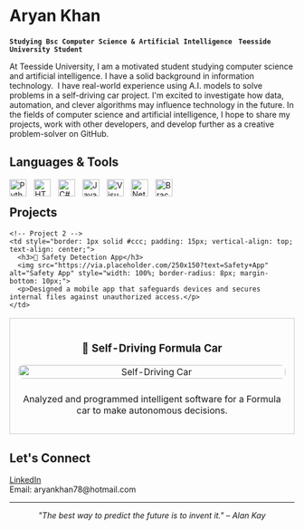 # Aryan Khan


  **`Studying Bsc Computer Science & Artificial Intelligence `**
  **`Teesside University Student`**



<p>
At Teesside University, I am a motivated student studying computer science and artificial intelligence. I have a solid background in information technology.  I have real-world experience using A.I. models to solve problems in a self-driving car project.  I'm excited to investigate how data, automation, and clever algorithms may influence technology in the future.  In the fields of computer science and artificial intelligence, I hope to share my projects, work with other developers, and develop further as a creative problem-solver on GitHub.
</p>



## Languages & Tools

  <img align="left"  style="padding-right:10px;" src="https://cdn.jsdelivr.net/gh/devicons/devicon/icons/python/python-original.svg" alt="Python" width="30"/>
  <img align="left"  style="padding-right:10px;"  src="https://cdn.jsdelivr.net/gh/devicons/devicon/icons/html5/html5-original.svg" alt="HTML" width="30"/>
  <img align="left"  style="padding-right:10px;"  src="https://cdn.jsdelivr.net/gh/devicons/devicon@latest/icons/csharp/csharp-original.svg" alt="C#" width="30"/>
  <img align="left"  style="padding-right:10px;"  src="https://cdn.jsdelivr.net/gh/devicons/devicon/icons/java/java-original.svg" alt="Java" width="30"/>
  <img align="left"  style="padding-right:10px;"  src="https://cdn.jsdelivr.net/gh/devicons/devicon/icons/visualstudio/visualstudio-plain.svg" alt="Visual Studio" width="30"/>
  <img align="left"  style="padding-right:10px;"  src="https://cdn.jsdelivr.net/gh/devicons/devicon/icons/netbeans/netbeans-original.svg" alt="NetBeans" width="30"/>
  <img align="left"  style="padding-right:10px;"  src="https://files.svgcdn.io/logos/brackets.png" alt="Brackets" width="30"/>
 <br/>


## Projects

<table>
  <tr>
    <!-- Project 1 -->
    <td style="border: 1px solid #ccc; padding: 15px; vertical-align: top; text-align: center;">
      <h3>🧠 Self-Driving Formula Car</h3>
      <img src="https://via.placeholder.com/250x150?text=Formula+Car+Project" alt="Self-Driving Car" style="width: 100%; border-radius: 8px; margin-bottom: 10px;">
      <p>Analyzed and programmed intelligent software for a Formula car to make autonomous decisions.</p>
    </td>

    <!-- Project 2 -->
    <td style="border: 1px solid #ccc; padding: 15px; vertical-align: top; text-align: center;">
      <h3>🔐 Safety Detection App</h3>
      <img src="https://via.placeholder.com/250x150?text=Safety+App" alt="Safety App" style="width: 100%; border-radius: 8px; margin-bottom: 10px;">
      <p>Designed a mobile app that safeguards devices and secures internal files against unauthorized access.</p>
    </td>
  </tr>
</table>




## Let's Connect
<ul style="list-style-type: none; padding-left: 0;">
  <li>
    <a href="https://www.linkedin.com/in/aryan-khan-a0183526b/" target="_blank" rel="noopener noreferrer">LinkedIn</a>
  </li>
  <li>Email: aryankhan78@hotmail.com</li>
</ul>



<hr>

<p align="center">
  <em>"The best way to predict the future is to invent it." – Alan Kay</em>
</p>
